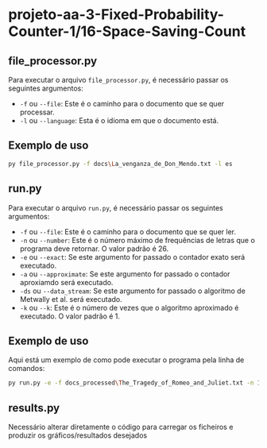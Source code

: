 # projeto-aa-3-Fixed-Probability-Counter-1/16-Space-Saving-Count
## file_processor.py

Para executar o arquivo `file_processor.py`, é necessário passar os seguintes argumentos:

- `-f` ou `--file`: Este é o caminho para o documento que se quer processar.
- `-l` ou `--language`: Esta é o idioma em que o documento está.
## Exemplo de uso


```bash
py file_processor.py -f docs\La_venganza_de_Don_Mendo.txt -l es
```

## run.py

Para executar o arquivo `run.py`, é necessário passar os seguintes argumentos:

- `-f` ou `--file`: Este é o caminho para o documento que se quer ler.
- `-n` ou `--number`: Este é o número máximo de frequências de letras que o programa deve retornar. O valor padrão é 26.
- `-e` ou `--exact`: Se este argumento for passado o contador exato será executado.
- `-a` ou `--approximate`: Se este argumento for passado o contador aproxiamdo será executado.
- `-ds` ou `--data_stream`: Se este argumento for passado o algoritmo de Metwally et al. será executado.
- `-k` ou `--k`: Este é o número de vezes que o algoritmo aproximado é executado. O valor padrão é 1.

## Exemplo de uso

Aqui está um exemplo de como pode executar o programa pela linha de comandos:

```bash
py run.py -e -f docs_processed\The_Tragedy_of_Romeo_and_Juliet.txt -n 10
```

## results.py
Necessário alterar diretamente o código para carregar os ficheiros e produzir os gráficos/resultados desejados